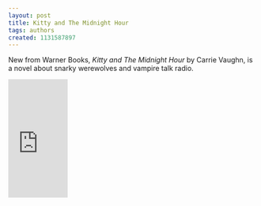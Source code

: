 ```yaml
---
layout: post
title: Kitty and The Midnight Hour
tags: authors
created: 1131587897
---
```

<p>New from Warner Books, <em>Kitty and The Midnight Hour</em> by Carrie Vaughn, is a novel about snarky werewolves and vampire talk radio.</p>

<!--break-->

<iframe src="http://rcm.amazon.com/e/cm?t=mcdema-20&o=1&p=8&l=as1&asins=0446616419&fc1=000000&lc1=004477&bc1=ffffff&lt1=_blank&nou=1&IS2=1&bg1=ffffff&f=ifr" style="width:120px;height:240px;" scrolling="no" marginwidth="0" marginheight="0" frameborder="0"></iframe>
